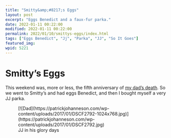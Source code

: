 ```yaml
---
title: "Smitty&amp;#8217;s Eggs"
layout: post
excerpt: "Eggs Benedict and a faux-fur parka."
date: 2022-01-11 00:22:00
modified: 2022-01-11 00:22:00
permalink: 2022/01/10/smittys-eggs/index.html
tags: ["Eggs Benedict", "Jj", "Parka", "JJ", "So It Goes"]
featured_img: 
wpid: 5221
---
```


# Smitty&#8217;s Eggs

This weekend was, more or less, the fifth anniversary of [my dad’s death](https://patrickjohanneson.com/2017/01/11/my-fathers-obituary/). So we went to Smitty’s and had eggs Benedict, and then I bought myself a very JJ parka.

<figure class="wp-block-image size-large">[![Dad](https://patrickjohanneson.com/wp-content/uploads/2017/01/DSCF2792-1024x768.jpg)](https://patrickjohanneson.com/wp-content/uploads/2017/01/DSCF2792.jpg)<figcaption>JJ in his glory days</figcaption></figure>